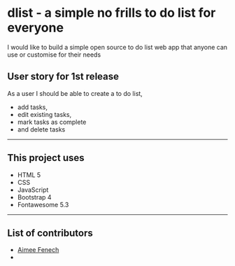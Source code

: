 # dlist - a simple no frills to do list for everyone

I would like to build a simple open source to do list web app that anyone can use or customise for their needs

## User story for 1st release

As a user I should be able to create a to do list,
+ add tasks,
+ edit existing tasks,
+ mark tasks as complete  
+ and delete tasks

-----------------

## This project uses

+ HTML 5
+ CSS
+ JavaScript
+ Bootstrap 4
+ Fontawesome 5.3

-----------------

## List of contributors

+ [Aimee Fenech](https://github.com/aimeejulia)
+
